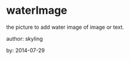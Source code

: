 waterImage
==========

the picture to add water image of image or text. 

author: skyling

by: 2014-07-29
